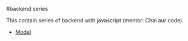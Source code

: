 #backend series

This contain series of backend with javascript (mentor: Chai aur code)
- [Model](https://app.eraser.io/workspace/YtPqZ1VogxGy1jzIDkzj)